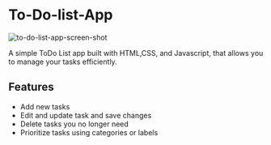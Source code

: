 # To-Do-list-App
![to-do-list-app-screen-shot](https://github.com/imanebk-github/To-Do-list-App/assets/140708410/bc44aa04-ec49-4f10-b2a4-929c139fe516)

A simple ToDo List app built with HTML,CSS, and Javascript, that allows you to manage your tasks efficiently.

## Features

- Add new tasks
- Edit and update task and save changes
- Delete tasks you no longer need
- Prioritize tasks using categories or labels
